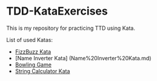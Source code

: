# TDD-KataExercises
This is my repository for practicing TTD using Kata.


List of used Katas:
- [FizzBuzz Kata](FizzBuzz%20Kata.md)
- [Name Inverter Kata] (Name%20Inverter%20Kata.md)
- [Bowling Game](Bowling%20Game%20Kata.md)
- [String Calculator Kata](String%20Calculator%20Kata.md)
